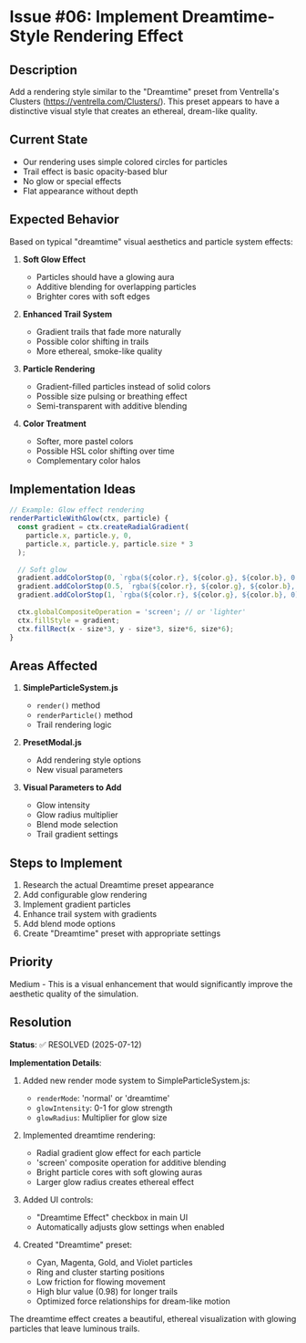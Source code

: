 # Issue #06: Implement Dreamtime-Style Rendering Effect

## Description
Add a rendering style similar to the "Dreamtime" preset from Ventrella's Clusters (https://ventrella.com/Clusters/). This preset appears to have a distinctive visual style that creates an ethereal, dream-like quality.

## Current State
- Our rendering uses simple colored circles for particles
- Trail effect is basic opacity-based blur
- No glow or special effects
- Flat appearance without depth

## Expected Behavior
Based on typical "dreamtime" visual aesthetics and particle system effects:

1. **Soft Glow Effect**
   - Particles should have a glowing aura
   - Additive blending for overlapping particles
   - Brighter cores with soft edges

2. **Enhanced Trail System**
   - Gradient trails that fade more naturally
   - Possible color shifting in trails
   - More ethereal, smoke-like quality

3. **Particle Rendering**
   - Gradient-filled particles instead of solid colors
   - Possible size pulsing or breathing effect
   - Semi-transparent with additive blending

4. **Color Treatment**
   - Softer, more pastel colors
   - Possible HSL color shifting over time
   - Complementary color halos

## Implementation Ideas

```javascript
// Example: Glow effect rendering
renderParticleWithGlow(ctx, particle) {
  const gradient = ctx.createRadialGradient(
    particle.x, particle.y, 0,
    particle.x, particle.y, particle.size * 3
  );
  
  // Soft glow
  gradient.addColorStop(0, `rgba(${color.r}, ${color.g}, ${color.b}, 0.8)`);
  gradient.addColorStop(0.5, `rgba(${color.r}, ${color.g}, ${color.b}, 0.3)`);
  gradient.addColorStop(1, `rgba(${color.r}, ${color.g}, ${color.b}, 0)`);
  
  ctx.globalCompositeOperation = 'screen'; // or 'lighter'
  ctx.fillStyle = gradient;
  ctx.fillRect(x - size*3, y - size*3, size*6, size*6);
}
```

## Areas Affected
1. **SimpleParticleSystem.js**
   - `render()` method
   - `renderParticle()` method
   - Trail rendering logic

2. **PresetModal.js**
   - Add rendering style options
   - New visual parameters

3. **Visual Parameters to Add**
   - Glow intensity
   - Glow radius multiplier
   - Blend mode selection
   - Trail gradient settings

## Steps to Implement
1. Research the actual Dreamtime preset appearance
2. Add configurable glow rendering
3. Implement gradient particles
4. Enhance trail system with gradients
5. Add blend mode options
6. Create "Dreamtime" preset with appropriate settings

## Priority
Medium - This is a visual enhancement that would significantly improve the aesthetic quality of the simulation.

## Resolution
**Status**: ✅ RESOLVED (2025-07-12)

**Implementation Details**:
1. Added new render mode system to SimpleParticleSystem.js:
   - `renderMode`: 'normal' or 'dreamtime'
   - `glowIntensity`: 0-1 for glow strength
   - `glowRadius`: Multiplier for glow size

2. Implemented dreamtime rendering:
   - Radial gradient glow effect for each particle
   - 'screen' composite operation for additive blending
   - Bright particle cores with soft glowing auras
   - Larger glow radius creates ethereal effect

3. Added UI controls:
   - "Dreamtime Effect" checkbox in main UI
   - Automatically adjusts glow settings when enabled

4. Created "Dreamtime" preset:
   - Cyan, Magenta, Gold, and Violet particles
   - Ring and cluster starting positions
   - Low friction for flowing movement
   - High blur value (0.98) for longer trails
   - Optimized force relationships for dream-like motion

The dreamtime effect creates a beautiful, ethereal visualization with glowing particles that leave luminous trails.